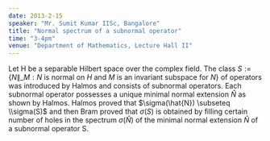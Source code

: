 ```yaml
---
date: 2013-2-15
speaker: "Mr. Sumit Kumar IISc, Bangalore"
title: "Normal spectrum of a subnormal operator"
time: "3-4pm"
venue: "Department of Mathematics, Lecture Hall II"
---
```

Let H be a separable Hilbert space over the complex field. The class $S := \lbrace N\|\_{M} : N$ is normal on $H$ and $M$ is an invariant subspace for $N \rbrace$ of operators was introduced by Halmos and consists of subnormal operators. Each subnormal operator possesses a unique minimal normal extension $\hat{N}$ as shown by Halmos. Halmos proved that $\sigma(\hat{N}) \subseteq \\sigma(S)$ and then Bram proved that $\sigma(S)$ is obtained by filling certain number of holes in the spectrum $\sigma(\hat{N})$ of the minimal normal extension $\hat{N}$ of a subnormal operator S.

